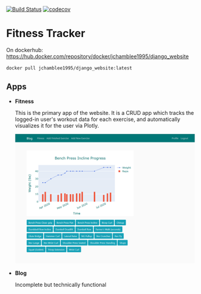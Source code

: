 [![Build Status](https://travis-ci.com/jakechamblee/Django-Website.svg?branch=master)](https://travis-ci.com/jakechamblee/Django-Website)
[![codecov](https://codecov.io/gh/jakechamblee/Django-Website/branch/master/graph/badge.svg)](https://codecov.io/gh/jakechamblee/Django-Website)
# Fitness Tracker
On dockerhub: https://hub.docker.com/repository/docker/jchamblee1995/django_website
```bash 
docker pull jchamblee1995/django_website:latest
```

## Apps

- **Fitness**

  This is the primary app of the website. It is a CRUD app which tracks the logged-in user's workout data for each exercise, and automatically visualizes it for the user via Plotly. 
  
  ![Alt text](https://raw.githubusercontent.com/jakechamblee/Django-Website/master/media/Fitnessapp.png)
  
- **Blog**

  Incomplete but technically functional
